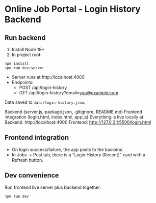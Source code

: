 # Online Job Portal - Login History Backend

## Run backend

1. Install Node 18+
2. In project root:

```
npm install
npm run dev:server
```

- Server runs at http://localhost:4000
- Endpoints:
  - POST /api/login-history
  - GET /api/login-history?email=you@example.com

Data saved to `data/login-history.json`.

Backend (server.js, package.json, .gitignore, README.md)
Frontend integration (login.html, index.html, app.js)
Everything is live locally at:
Backend: http://localhost:4000
Frontend: http://127.0.0.1:5500/login.html

## Frontend integration
- On login success/failure, the app posts to the backend.
- In Jobs → Post tab, there is a "Login History (Recent)" card with a Refresh button.

## Dev convenience
Run frontend live server plus backend together:

```
npm run dev
```
